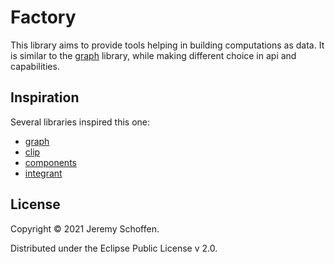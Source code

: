 

# Factory

This library aims to provide tools helping in building computations as data.
It is similar to the [graph](https://github.com/plumatic/plumbing) library, while making different choice in api and
capabilities.


## Inspiration
Several libraries inspired this one:
- [graph](https://github.com/plumatic/plumbing)
- [clip](https://github.com/juxt/clip)
- [components](https://github.com/stuartsierra/component)
- [integrant](https://github.com/weavejester/integrant)

## License
Copyright © 2021 Jeremy Schoffen.

Distributed under the Eclipse Public License v 2.0.
